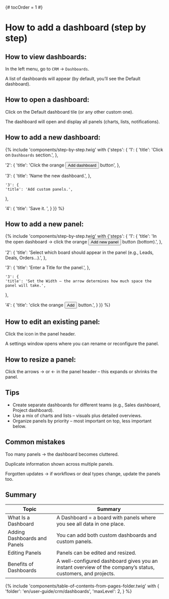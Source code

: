 {# tocOrder = 1 #}

# How to add a dashboard (step by step)

## How to view dashboards:
In the left menu, go to `CRM` → `Dashboards`.

A list of dashboards will appear (by default, you’ll see the Default dashboard).


## How to open a dashboard:
Click on the Default dashboard tile (or any other custom one).

The dashboard will open and display all panels (charts, lists, notifications).


## How to add a new dashboard:
{% include 'components/step-by-step.twig' with {'steps': {
  '1': {
    'title': 'Click on `Dashboards` section.',
  },

  '2': {
    'title': 'Click the orange <button class="btn btn-add"><span class="icon"><i class="fas fa-plus"></i><span class="text">Add dashboard</span></span></button> button',
  },

  '3': {
    'title': 'Name the new dashboard.',
  },

    '3': {
    'title': 'Add custom panels.',
  },

  '4': {
    'title': 'Save it. ',
  }
}} %}


## How to add a new panel:
{% include 'components/step-by-step.twig' with {'steps': {
  '1': {
    'title': 'In the open dashboard -> click the orange <button class="btn btn-add"><span class="icon"><i class="fas fa-plus"></i><span class="text">Add new panel</span></span></button> button (bottom).',
  },

  '2': {
    'title': 'Select which board should appear in the panel (e.g., Leads, Deals, Orders…).',
  },

  '3': {
    'title': 'Enter a Title for the panel.',
  },

    '3': {
    'title': 'Set the Width – the arrow determines how much space the panel will take.',
  },

  '4': {
    'title': 'click the orange <button class="btn btn-add"><span class="icon"><i class="fas fa-plus"></i><span class="text">Add</span></span></button> button.',
  }
}} %}


## How to edit an existing panel:
Click the <span class="icon"><i class="fas fa-cog"></i> icon in the panel header.

A settings window opens where you can rename or reconfigure the panel.


## How to resize a panel:
Click the arrows → or ← in the panel header – this expands or shrinks the panel.


## Tips
*  Create separate dashboards for different teams (e.g., Sales dashboard, Project dashboard).
*  Use a mix of charts and lists – visuals plus detailed overviews.
*  Organize panels by priority – most important on top, less important below.


## Common mistakes
Too many panels → the dashboard becomes cluttered.

Duplicate information shown across multiple panels.

Forgotten updates → if workflows or deal types change, update the panels too.


## Summary
| Topic                        | Summary                                                                                                     |
|------------------------------|-------------------------------------------------------------------------------------------------------------|
| What Is a Dashboard          | A Dashboard = a board with panels where you see all data in one place.                                      |
| Adding Dashboards and Panels | You can add both custom dashboards and custom panels.                                                       |
| Editing Panels               | Panels can be edited and resized.                                                                           |
| Benefits of Dashboards       | A well-configured dashboard gives you an instant overview of the company’s status, customers, and projects. |


{% include 'components/table-of-contents-from-pages-folder.twig' with {
  'folder': 'en/user-guide/crm/dashboards',
  'maxLevel': 2,
} %}